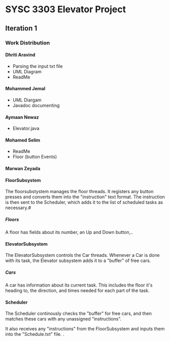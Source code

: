 # SYSC 3303 Elevator Project

## Iteration 1
### Work Distribution
#### Dhriti Aravind
- Parsing the input txt file
- UML Diagram
- ReadMe
#### Mohammed Jemal
- UML Diargam
- Javadoc documenting
#### Aymaan Newaz
- Elevator.java
#### Mohamed Selim
- ReadMe
- Floor (button Events)
#### Marwan Zeyada

#### FloorSubsystem
The floorsubstystem manages the floor threads. It registers any button presses and converts them into the "instruction" text format. The instruction is then sent to the Scheduler,
which adds it to the list of scheduled tasks as necessary.#
##### Floors
A floor has fields about its number, an Up and  Down button,..

#### ElevatorSubsystem
The ElevatorSubsystem controls the Car threads. Whenever a Car is done with its task, the Elevator subsystem adds it to a "buffer" of free cars.

##### Cars
A car has information about its current task. This includes the floor it's heading to, the direction, and times needed for each part of the task.

#### Scheduler
The Scheduler continously checks the "buffer" for free cars, and then matches these cars with any unassigned "instructions".

It also receives any "instructions" from the FloorSubsystem and inputs them into the "Schedule.txt" file.
.
